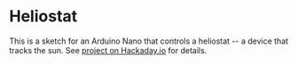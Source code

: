 # Heliostat
This is a sketch for an Arduino Nano that controls a heliostat -- a device that tracks the sun. See [project on Hackaday.io](https://hackaday.io/project/186068-heliostat) for details.
